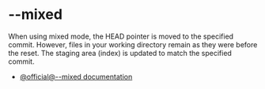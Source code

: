 # --mixed

When using mixed mode, the HEAD pointer is moved to the specified commit. However, files in your working directory remain as they were before the reset. The staging area (index) is updated to match the specified commit.

- [@official@--mixed documentation](https://git-scm.com/docs/git-reset#Documentation/git-reset.txt---hard)